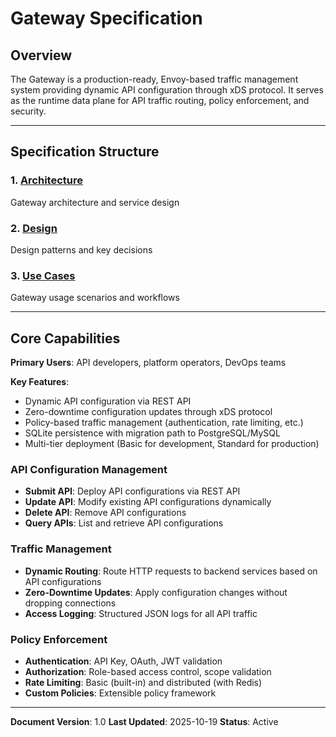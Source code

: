 # Gateway Specification

## Overview

The Gateway is a production-ready, Envoy-based traffic management system providing dynamic API configuration through xDS protocol. It serves as the runtime data plane for API traffic routing, policy enforcement, and security.

---

## Specification Structure

### 1. [Architecture](architecture/architecture.md)
Gateway architecture and service design

### 2. [Design](design/design.md)
Design patterns and key decisions

### 3. [Use Cases](use-cases/use_cases.md)
Gateway usage scenarios and workflows

---

## Core Capabilities

**Primary Users**: API developers, platform operators, DevOps teams

**Key Features**:
- Dynamic API configuration via REST API
- Zero-downtime configuration updates through xDS protocol
- Policy-based traffic management (authentication, rate limiting, etc.)
- SQLite persistence with migration path to PostgreSQL/MySQL
- Multi-tier deployment (Basic for development, Standard for production)

### API Configuration Management
- **Submit API**: Deploy API configurations via REST API
- **Update API**: Modify existing API configurations dynamically
- **Delete API**: Remove API configurations
- **Query APIs**: List and retrieve API configurations

### Traffic Management
- **Dynamic Routing**: Route HTTP requests to backend services based on API configurations
- **Zero-Downtime Updates**: Apply configuration changes without dropping connections
- **Access Logging**: Structured JSON logs for all API traffic

### Policy Enforcement
- **Authentication**: API Key, OAuth, JWT validation
- **Authorization**: Role-based access control, scope validation
- **Rate Limiting**: Basic (built-in) and distributed (with Redis)
- **Custom Policies**: Extensible policy framework

---

**Document Version**: 1.0
**Last Updated**: 2025-10-19
**Status**: Active
